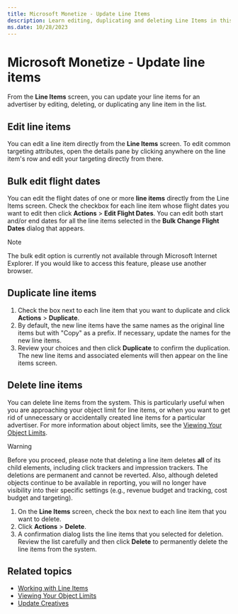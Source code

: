 ```yaml
---
title: Microsoft Monetize - Update Line Items
description: Learn editing, duplicating and deleting Line Items in this page.
ms.date: 10/28/2023
---
```



# Microsoft Monetize - Update line items

From the **Line Items** screen, you
can update your line items for an advertiser by editing, deleting, or
duplicating any line item in the list.

## Edit line items

You can edit a line item directly from the
**Line Items** screen. To edit common
targeting attributes, open the details pane by clicking anywhere on the
line item's row and edit your targeting directly from there.

## Bulk edit flight dates

You can edit the flight dates of one or more **line items** directly from
the Line Items screen. Check the
checkbox for each line item whose flight dates you want to edit then
click **Actions** \>  **Edit Flight Dates**.
You can edit both start and/or end dates for all the line items selected
in the **Bulk Change Flight Dates** dialog that appears.

> [!NOTE]
> The bulk edit option is currently not available through Microsoft Internet Explorer. If you would like to access this feature, please use another browser.

## Duplicate line items

1. Check the box next to each line item that you want to duplicate and click **Actions** \>  **Duplicate**.
1. By default, the new line items have the same names as the original
    line items but with "Copy" as a prefix. If necessary, update the
    names for the new line items.
1. Review your choices and then click
    **Duplicate** to confirm the
    duplication. The new line items and associated elements will then
    appear on the line items screen.

## Delete line items

You can delete line items from the system. This is particularly useful
when you are approaching your object limit for line items, or when you
want to get rid of unnecessary or accidentally created line items for a
particular advertiser. For more information about object limits, see the [Viewing Your Object Limits](viewing-your-object-limits.md).

> [!WARNING]
> Before you proceed, please note that deleting a line item deletes **all** of its child elements, including click trackers and impression trackers. The deletions are permanent and cannot be reverted. Also, although deleted objects continue to be available in reporting, you will no longer have visibility into their specific settings (e.g., revenue budget and tracking, cost budget and targeting).

1. On the **Line Items** screen, check
    the box next to each line item that you want to delete.
1. Click **Actions** \> **Delete**.
1. A confirmation dialog lists the line items that you selected for deletion. Review the list carefully and then click **Delete** to permanently delete the line items from the system.

## Related topics

- [Working with Line Items](working-with-line-items.md)
- [Viewing Your Object Limits](viewing-your-object-limits.md)
- [Update Creatives](update-creatives-in-bulk.md)